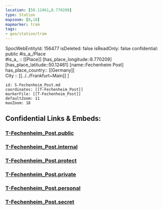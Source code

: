 ```yaml
---
location: [50.12461,8.770209] 
type: Station 
mapzoom: [8,18] 
mapmarker: tram 
tags:
- geo/station/tram
---
```

SpocWebEntityId: 156477
isDeleted: false
isReadOnly: false
confidential: public
#is_a_/Place  
#is_a_ :: [[Place]] 
[has_place_longitude::8.770209] 
[has_place_latitude::50.12461] 
[name::Fechenheim Post] 
has_place_country:: [[Germany]]  
City :: [[../../Frankfurt~Main]] ] 


```leaflet
id: S-Fechenheim_Post.md
coordinates: [[T-Fechenheim_Post]] 
markerFile: [[T-Fechenheim_Post]] 
defaultZoom: 11 
maxZoom: 18
```


## Confidential Links & Embeds: 

### [T-Fechenheim_Post.public](/_public/\Earth\Continent\Europe\Europe~Central\Germany\Germany~West\Hessen\counties~Hessen\Frankfurt~Main\Stations-FFM~TT-Fechenheim_Post.public.md) 

### [T-Fechenheim_Post.internal](/_internal/\Earth\Continent\Europe\Europe~Central\Germany\Germany~West\Hessen\counties~Hessen\Frankfurt~Main\Stations-FFM~TT-Fechenheim_Post.internal.md) 

### [T-Fechenheim_Post.protect](/_protect/\Earth\Continent\Europe\Europe~Central\Germany\Germany~West\Hessen\counties~Hessen\Frankfurt~Main\Stations-FFM~TT-Fechenheim_Post.protect.md) 

### [T-Fechenheim_Post.private](/_private/\Earth\Continent\Europe\Europe~Central\Germany\Germany~West\Hessen\counties~Hessen\Frankfurt~Main\Stations-FFM~TT-Fechenheim_Post.private.md) 

### [T-Fechenheim_Post.personal](/_personal/\Earth\Continent\Europe\Europe~Central\Germany\Germany~West\Hessen\counties~Hessen\Frankfurt~Main\Stations-FFM~TT-Fechenheim_Post.personal.md) 

### [T-Fechenheim_Post.secret](/_secret/\Earth\Continent\Europe\Europe~Central\Germany\Germany~West\Hessen\counties~Hessen\Frankfurt~Main\Stations-FFM~TT-Fechenheim_Post.secret.md)

